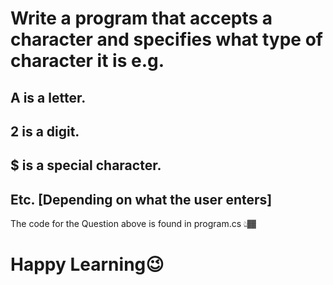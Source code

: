 # Write a program that accepts a character and specifies what type of character it is e.g.
## A is a letter.
## 2 is a digit.
## $ is a special character.
## Etc. [Depending on what the user enters]
The code for the Question above is found in program.cs 👆🏾
# Happy Learning😉
